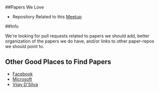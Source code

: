 ##Papers We Love

* Repository Related to this [Meetup](http://www.meetup.com/papers-we-love/)

##Info

We're looking for pull requests related to papers we should add, better organization of the papers we do have, and/or links to other paper-repos we should point to.

## Other Good Places to Find Papers

* [Facebook](https://www.facebook.com/publications)
* [Microsoft](http://research.microsoft.com/apps/catalog/default.aspx?t=publications)
* [Vijay D'Silva](http://www.eecs.berkeley.edu/~vijayd/#papers)
